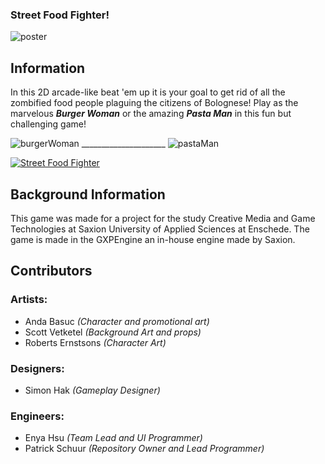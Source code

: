 ### Street Food Fighter!

![poster](https://user-images.githubusercontent.com/72610925/175655219-82b06b81-4fac-4fcc-8cb8-e4bde6507ee2.png)

## Information 
In this 2D arcade-like beat 'em up it is your goal to get rid of all the zombified food people plaguing the citizens of Bolognese! 
Play as the marvelous _**Burger Woman**_ or the amazing _**Pasta Man**_ in this fun but challenging game!


![burgerWoman](https://user-images.githubusercontent.com/72610925/175650690-30792e31-4b57-43b1-a3cd-328f5c18e231.png) _____________________
![pastaMan](https://user-images.githubusercontent.com/72610925/175653524-6c53c13d-8d42-44b0-9619-30d1320bca2e.png)

[![Street Food Fighter](http://img.youtube.com/vi/iAdO8joY0Mg/0.jpg)](http://www.youtube.com/watch?v=iAdO8joY0Mg "Video Title")


## Background Information
This game was made for a project for the study Creative Media and Game Technologies at Saxion University of Applied Sciences at Enschede. The game is made in the GXPEngine an in-house engine made by Saxion.

## Contributors

### Artists:
* Anda Basuc *(Character and promotional art)*
* Scott Vetketel *(Background Art and props)*
* Roberts Ernstsons *(Character Art)*

### Designers:
* Simon Hak *(Gameplay Designer)*

### Engineers:
* Enya Hsu *(Team Lead and UI Programmer)*
* Patrick Schuur *(Repository Owner and Lead Programmer)*
